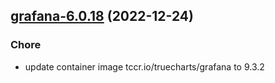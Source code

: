 

## [grafana-6.0.18](https://github.com/truecharts/charts/compare/grafana-6.0.17...grafana-6.0.18) (2022-12-24)

### Chore

- update container image tccr.io/truecharts/grafana to 9.3.2
  
  